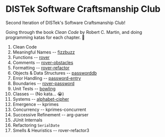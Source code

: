 # DISTek Software Craftsmanship Club
Second Iteration of DISTek's Software Craftsmanship Club!

Going through the book _Clean Code_ by Robert C. Martin, and doing programming katas for each chapter. 📖

1. Clean Code
2. Meaningful Names -- [fizzbuzz](ch2-fizzbuzz.md)
3. Functions -- [rover](ch3-rover.md)
4. Comments -- [rover-obstacles](ch4-rover-obstacles.md)
5. Formatting -- [rover-refactor](ch5-rover-refactor.md)
6. Objects & Data Structures -- [passworddb](ch6-passworddb.md)
7. Error Handling -- [password-entry](ch7-password-entry.md)
8. Boundaries -- [rover-password](ch8-rover-password.md)
9. Unit Tests -- [bowling](ch9-bowling.md)
10. Classes -- (No kata... 😭)
11. Systems -- [alphabet-cipher](ch11-alphabet-cipher.md)
12. Emergence -- kprimes
13. Concurrency -- kprimes-concurrent
14. Successive Refinement -- arg-parser
15. JUnit Internals
16. Refactoring `SerialDate`
17. Smells & Heuristics -- rover-refactor3
